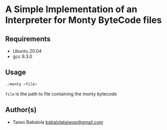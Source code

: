 #	A Simple Implementation of an Interpreter for Monty ByteCode files

## Requirements
- Ubuntu 20.04
- gcc 9.3.0

## Usage
```c
./monty <file>
```
``file`` is the path to file containing the monty bytecode



## Author(s)
- Taiwo Babalola <babalolataiwop@gmail.com>
